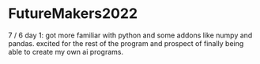 # FutureMakers2022

7 / 6 day 1: got more familiar with python and some addons like numpy and pandas. excited for the rest of the program and prospect of finally being able to create my own ai programs.

